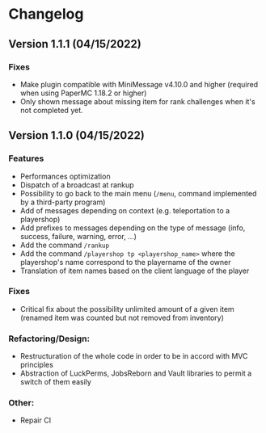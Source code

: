 # Changelog

## Version 1.1.1 (04/15/2022)

### Fixes
* Make plugin compatible with MiniMessage v4.10.0 and higher (required when using PaperMC 1.18.2 or higher)
* Only shown message about missing item for rank challenges when it's not completed yet.

## Version 1.1.0 (04/15/2022)

### Features
* Performances optimization
* Dispatch of a broadcast at rankup
* Possibility to go back to the main menu (`/menu`, command implemented by a third-party program)
* Add of messages depending on context (e.g. teleportation to a playershop)
* Add prefixes to messages depending on the type of message (info, success, failure, warning, error, ...)
* Add the command `/rankup`
* Add the command `/playershop tp <playershop_name>` where the playershop's name correspond to the playername of the owner
* Translation of item names based on the client language of the player

### Fixes
* Critical fix about the possibility unlimited amount of a given item (renamed item was counted but not removed from inventory)

### Refactoring/Design:
* Restructuration of the whole code in order to be in accord with MVC principles
* Abstraction of LuckPerms, JobsReborn and Vault libraries to permit a switch of them easily

### Other:
* Repair CI
